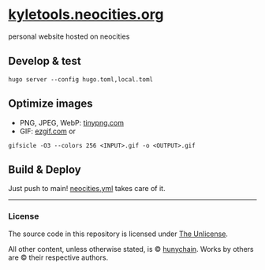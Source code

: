 # [kyletools.neocities.org](https://kyletools.neocities.org/)

personal website hosted on neocities

## Develop & test

```
hugo server --config hugo.toml,local.toml
```

## Optimize images

- PNG, JPEG, WebP: [tinypng.com](https://tinypng.com/)
- GIF: [ezgif.com](https://ezgif.com/) or
```
gifsicle -O3 --colors 256 <INPUT>.gif -o <OUTPUT>.gif
```

## Build & Deploy

Just push to main! [neocities.yml](/.github/workflows/neocities.yml) takes care of it.

---

### License

The source code in this repository is licensed under [The Unlicense](https://unlicense.org/). 

All other content, unless otherwise stated, is © [hunychain](https://github.com/hunychain). Works by others are © their respective authors.
